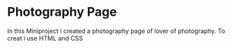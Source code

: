 # Photography Page
In this Miniproject i created a photography page of lover of photography.
To creat i use HTML and CSS
